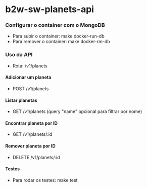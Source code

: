# b2w-sw-planets-api

### Configurar o container com o MongoDB

- Para subir o container: make docker-run-db
- Para remover o container: make docker-rm-db

### Uso da API

- Rota: /v1/planets

#### Adicionar um planeta

- POST /v1/planets

#### Listar planetas

- GET /v1/planets (query "name" opcional para filtrar por nome)

#### Encontrar planeta por ID

- GET /v1/planets/:id

#### Remover planeta por ID

- DELETE /v1/planets/:id

#### Testes

- Para rodar os testes: make test